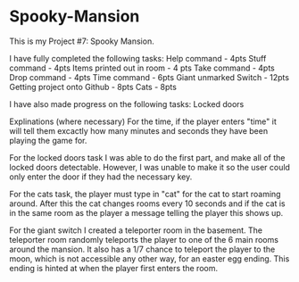# Spooky-Mansion
This is my Project #7: Spooky Mansion.

I have fully completed the following tasks:
Help command - 4pts
Stuff command - 4pts
Items printed out in room - 4 pts
Take command - 4pts
Drop command - 4pts
Time command - 6pts
Giant unmarked Switch - 12pts
Getting project onto Github - 8pts
Cats - 8pts

I have also made progress on the following tasks:
Locked doors

Explinations (where necessary)
For the time, if the player enters "time" it will tell them excactly how many minutes and 
seconds they have been playing the game for.

For the locked doors task I was able to do the first part, and make all of the locked doors
detectable. However, I was unable to make it so the user could only enter the door if they 
had the necessary key.

For the cats task, the player must type in "cat" for the cat to start roaming around. After this
the cat changes rooms every 10 seconds and if the cat is in the same room as the player a message
telling the player this shows up.

For the giant switch I created a teleporter room in the basement. The teleporter room randomly 
teleports the player to one of the 6 main rooms around the mansion. It also has a 1/7 chance to 
teleport the player to the moon, which is not accessible any other way, for an easter egg ending. 
This ending is hinted at when the player first enters the room.

